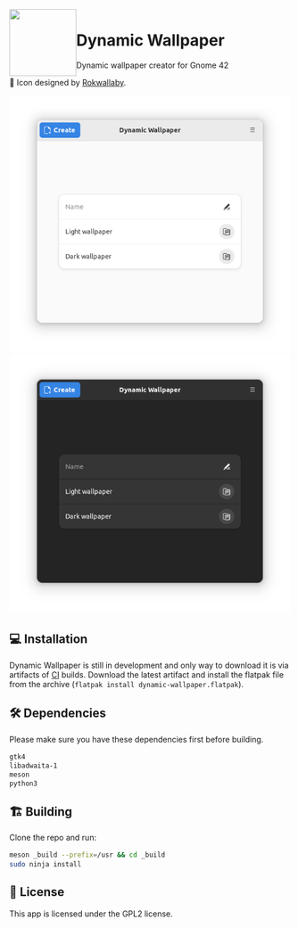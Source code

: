 <img align="left" style="vertical-align: middle" width="120" height="120" src="data/icons/hicolor/scalable/apps/me.dusansimic.DynamicWallpaper.svg">

# Dynamic Wallpaper

Dynamic wallpaper creator for Gnome 42

🎨 Icon designed by [Rokwallaby](https://github.com/Rokwallaby).

![Light screenshot](data/screenshots/main.png#gh-light-mode-only)
![Dark screenshot](data/screenshots/main-dark.png#gh-dark-mode-only)

## 💻 Installation

Dynamic Wallpaper is still in development and only way to download it is via
artifacts of [CI](https://github.com/dusansimic/dynamic-wallpaper/actions)
builds. Download the latest artifact and install the flatpak file from the
archive (`flatpak install dynamic-wallpaper.flatpak`).

## 🛠️ Dependencies

Please make sure you have these dependencies first before building.

```
gtk4
libadwaita-1
meson
python3
```

## 🏗️ Building

Clone the repo and run:

```bash
meson _build --prefix=/usr && cd _build
sudo ninja install
```

## 📜 License

This app is licensed under the GPL2 license.

